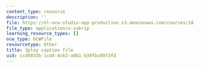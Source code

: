 ```yaml
---
content_type: resource
description: ''
file: https://ol-ocw-studio-app-production.s3.amazonaws.com/courses/18-06sc-linear-algebra-fall-2011/ccd5033b1cd44c63a0b1b39fbc8973fd_GLFg2UBMAxc.srt
file_type: application/x-subrip
learning_resource_types: []
ocw_type: OCWFile
resourcetype: Other
title: 3play caption file
uid: ccd5033b-1cd4-4c63-a0b1-b39fbc8973fd
---
```

